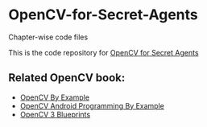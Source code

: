 # OpenCV-for-Secret-Agents
Chapter-wise code files

This is the code repository for [OpenCV for Secret Agents](https://www.packtpub.com/application-development/opencv-secret-agents?utm_source=github&utm_medium=repository&utm_campaign=9781783287376)

## Related OpenCV book:

* [OpenCV By Example](https://www.packtpub.com/application-development/opencv-example?utm_source=github&utm_medium=repository&utm_campaign=9781785280948)
* [OpenCV Android Programming By Example](https://www.packtpub.com/application-development/opencv-android-programming-example?utm_source=github&utm_medium=repository&utm_campaign=9781783550593)
* [OpenCV 3 Blueprints](https://www.packtpub.com/application-development/opencv-3-blueprints?utm_source=github&utm_medium=repository&utm_campaign=9781784399757)
